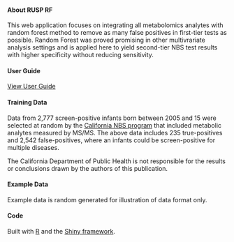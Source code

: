 #### About RUSP RF

This web application focuses on integrating all metabolomics analytes with random forest method to remove as many false positives in first-tier tests as possible. 
Random Forest was proved promising in other multivrariate analysis settings and is applied here to yield second-tier NBS test results with higher specificity without reducing sensitivity.

#### User Guide

<a href="https://peng-gang.github.io/RUSP_RF_UserGuide/" target="_blank">View User Guide</a>

#### Training Data

Data from 2,777 screen-positive infants born between 2005 and 15 were selected at random by the <a href="https://www.cdph.ca.gov/Programs/CFH/DGDS/Pages/cbp/default.aspx" target="_blank">California NBS program</a> that included metabolic analytes measured by MS/MS. The above data includes 235 true-positives and 2,542 false-positives, where an infants could be screen-positive for multiple diseases. 

The California Department of Public Health is not responsible for the results or conclusions drawn by the authors of this publication.

#### Example Data
Example data is random generated for illustration of data format only. 

#### Code

Built with <a href="http://www.r-project.org" target="_blank">R</a> and the <a href="http://shiny.rstudio.com" target="_blank">Shiny framework</a>.



